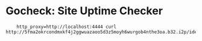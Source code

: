 Gocheck: Site Uptime Checker
============================

        http_proxy=http://localhost:4444 curl http://5fma2okrcondmxkf4j2ggwuazaoo5d3z5moyh6wurgob4nthe3oa.b32.i2p/identiguy.i2p


